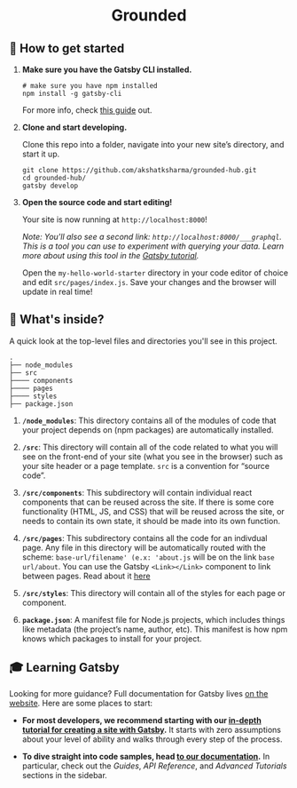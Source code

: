 <h1 align="center">
  Grounded
</h1>


## 🚀 How to get started

1.  **Make sure you have the Gatsby CLI installed.**

    ```shell
    # make sure you have npm installed
    npm install -g gatsby-cli
    ```
    
    For more info, check [this guide](https://www.gatsbyjs.com/docs/reference/gatsby-cli) out. 

1.  **Clone and start developing.**

    Clone this repo into a folder, navigate into your new site’s directory, and start it up.

    ```shell
    git clone https://github.com/akshatksharma/grounded-hub.git
    cd grounded-hub/
    gatsby develop
    ```

1.  **Open the source code and start editing!**

    Your site is now running at `http://localhost:8000`!

    _Note: You'll also see a second link: _`http://localhost:8000/___graphql`_. This is a tool you can use to experiment with querying your data. Learn more about using this tool in the [Gatsby tutorial](https://www.gatsbyjs.com/tutorial/part-five/#introducing-graphiql)._

    Open the `my-hello-world-starter` directory in your code editor of choice and edit `src/pages/index.js`. Save your changes and the browser will update in real time!

## 🧐 What's inside?

A quick look at the top-level files and directories you'll see in this project.

    .
    ├── node_modules
    ├── src
    ├──── components
    ├──── pages
    ├──── styles
    ├── package.json


1.  **`/node_modules`**: This directory contains all of the modules of code that your project depends on (npm packages) are automatically installed.

2.  **`/src`**: This directory will contain all of the code related to what you will see on the front-end of your site (what you see in the browser) such as your site header or a page template. `src` is a convention for “source code”.   

3.  **`/src/components`**: This subdirectory will contain individual react components that can be reused across the site. If there is some core functionality (HTML, JS, and CSS) that will be reused across the site, or needs to contain its own state, it should be made into its own function.
4.  **`/src/pages`**: This subdirectory contains all the code for an indivdual page. Any file in this directory will be automatically routed with the scheme: `base-url/filename' (e.x: 'about.js` will be on the link `base url/about`. You can use the Gatsby `<Link></Link>` component to link between pages. Read about it [here](https://www.gatsbyjs.com/docs/reference/built-in-components/gatsby-link/)
5.  **`/src/styles`**: This directory will contain all of the styles for each page or component.


11. **`package.json`**: A manifest file for Node.js projects, which includes things like metadata (the project’s name, author, etc). This manifest is how npm knows which packages to install for your project.


## 🎓 Learning Gatsby

Looking for more guidance? Full documentation for Gatsby lives [on the website](https://www.gatsbyjs.com/). Here are some places to start:

- **For most developers, we recommend starting with our [in-depth tutorial for creating a site with Gatsby](https://www.gatsbyjs.com/tutorial/).** It starts with zero assumptions about your level of ability and walks through every step of the process.

- **To dive straight into code samples, head [to our documentation](https://www.gatsbyjs.com/docs/).** In particular, check out the _Guides_, _API Reference_, and _Advanced Tutorials_ sections in the sidebar.
 
